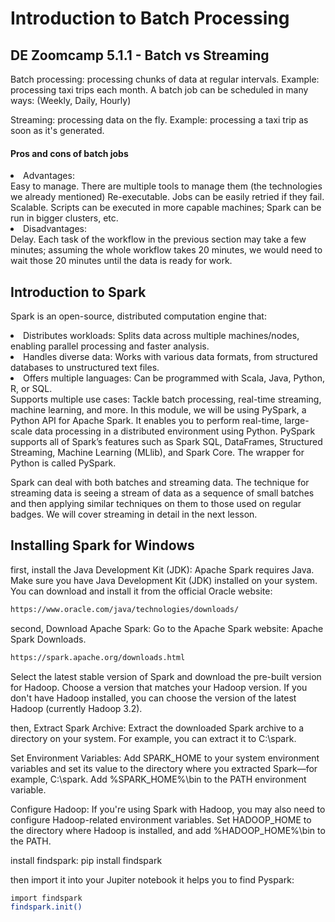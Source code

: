 # Introduction to Batch Processing

## DE Zoomcamp 5.1.1 - Batch vs Streaming

Batch processing: processing chunks of data at regular intervals.
Example: processing taxi trips each month.
A batch job can be scheduled in many ways: (Weekly, Daily, Hourly)

Streaming: processing data on the fly.
Example: processing a taxi trip as soon as it's generated.

#### Pros and cons of batch jobs
<li>Advantages:</li>
Easy to manage. There are multiple tools to manage them (the technologies we already mentioned)
Re-executable. Jobs can be easily retried if they fail.
Scalable. Scripts can be executed in more capable machines; Spark can be run in bigger clusters, etc.
<li>Disadvantages:</li>
Delay. Each task of the workflow in the previous section may take a few minutes; assuming the whole workflow takes 20 minutes, we would need to wait those 20 minutes until the data is ready for work.

## Introduction to Spark
Spark is an open-source, distributed computation engine that:

<li> Distributes workloads: Splits data across multiple machines/nodes, enabling parallel processing and faster analysis.</li>
<li> Handles diverse data: Works with various data formats, from structured databases to unstructured text files.</li>
<li> Offers multiple languages: Can be programmed with Scala, Java, Python, R, or SQL.</li>
Supports multiple use cases: Tackle batch processing, real-time streaming, machine learning, and more.
In this module, we will be using PySpark, a Python API for Apache Spark. It enables you to perform real-time, large-scale data processing in a distributed environment using Python. PySpark supports all of Spark’s features such as Spark SQL, DataFrames, Structured Streaming, Machine Learning (MLlib), and Spark Core.
The wrapper for Python is called PySpark.

Spark can deal with both batches and streaming data. The technique for streaming data is seeing a stream of data as a sequence of small batches and then applying similar techniques on them to those used on regular badges. We will cover streaming in detail in the next lesson.

## Installing Spark for Windows

first, install the Java Development Kit (JDK): Apache Spark requires Java. Make sure you have Java Development Kit (JDK) installed on your system. You can download and install it from the official Oracle website:
```bash
https://www.oracle.com/java/technologies/downloads/
```
second, Download Apache Spark:
Go to the Apache Spark website: Apache Spark Downloads.
```bash
https://spark.apache.org/downloads.html
```
Select the latest stable version of Spark and download the pre-built version for Hadoop.
Choose a version that matches your Hadoop version. If you don't have Hadoop installed, you can choose the version of the latest Hadoop (currently Hadoop 3.2).

then, Extract Spark Archive:
Extract the downloaded Spark archive to a directory on your system. For example, you can extract it to C:\spark.

Set Environment Variables:
Add SPARK_HOME to your system environment variables and set its value to the directory where you extracted Spark—for example, C:\spark.
Add %SPARK_HOME%\bin to the PATH environment variable.

Configure Hadoop:
If you're using Spark with Hadoop, you may also need to configure Hadoop-related environment variables. Set HADOOP_HOME to the directory where Hadoop is installed, and add %HADOOP_HOME%\bin to the PATH.

install findspark: pip install findspark

then import it into your Jupiter notebook it helps you to find Pyspark: 
```bash
import findspark
findspark.init()

```





